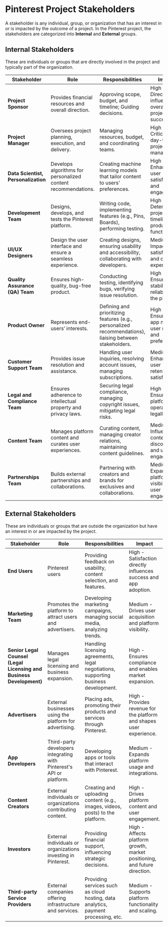 
# Pinterest Project Stakeholders

A stakeholder is any individual, group, or organization that has an interest in or is impacted by the outcome of a project. In the Pinterest project, the stakeholders are categorized into **Internal** and **External** groups.

## Internal Stakeholders
These are individuals or groups that are directly involved in the project and typically part of the organization.

| **Stakeholder**                         | **Role**                                                         | **Responsibilities**                                                                            | **Impact**                                            |
|-----------------------------------------|------------------------------------------------------------------|-----------------------------------------------------------------------------------------------|------------------------------------------------------|
| **Project Sponsor**                     | Provides financial resources and overall direction.             | Approving scope, budget, and timeline; Guiding decisions.                                      | High - Directly influences overall project success.   |
| **Project Manager**                     | Oversees project planning, execution, and delivery.             | Managing resources, budget, and coordinating teams.                                            | High - Critical to day-to-day project management.     |
| **Data Scientist, Personalization**     | Develops algorithms for personalized content recommendations.    | Creating machine learning models that tailor content to users’ preferences.                   | High - Enhances user satisfaction and engagement.     |
| **Development Team**                    | Designs, develops, and tests the Pinterest platform.            | Writing code, implementing features (e.g., Pins, Boards), performing testing.                 | High - Determines project timeline and product functionality. |
| **UI/UX Designers**                     | Design the user interface and ensure a seamless experience.     | Creating designs, ensuring usability and accessibility, collaborating with developers.         | Medium - Impacts user satisfaction and overall experience. |
| **Quality Assurance (QA) Team**         | Ensures high-quality, bug-free product.                         | Conducting testing, identifying bugs, verifying issue resolution.                             | High - Ensures stability and reliability of the platform. |
| **Product Owner**                       | Represents end-users’ interests.                                | Defining and prioritizing features (e.g., personalized recommendations), liaising between stakeholders. | High - Ensures the app meets user needs and preferences. |
| **Customer Support Team**               | Provides issue resolution and assistance.                       | Handling user inquiries, resolving account issues, managing subscriptions.                     | Medium - Enhances user retention and satisfaction.    |
| **Legal and Compliance Team**           | Ensures adherence to intellectual property and privacy laws.    | Securing legal compliance, managing copyright issues, mitigating legal risks.                  | High - Ensures the platform operates legally.        |
| **Content Team**                        | Manages platform content and curates user experiences.          | Curating content, managing creator relations, maintaining content guidelines.                  | Medium - Influences content discovery and user engagement. |
| **Partnerships Team**                   | Builds external partnerships and collaborations.                | Partnering with creators and brands for exclusives and collaborations.                         | Medium - Expands the platform's visibility and user engagement. |

## External Stakeholders
These are individuals or groups that are outside the organization but have an interest in or are impacted by the project.

| **Stakeholder**                         | **Role**                                                         | **Responsibilities**                                                                            | **Impact**                                            |
|-----------------------------------------|------------------------------------------------------------------|-----------------------------------------------------------------------------------------------|------------------------------------------------------|
| **End Users**                           | Pinterest users                                                 | Providing feedback on usability, content selection, and features.                             | High - Satisfaction directly influences success and app adoption. |
| **Marketing Team**                      | Promotes the platform to attract users and advertisers.         | Developing marketing campaigns, managing social media, analyzing trends.                      | Medium - Drives user acquisition and platform visibility. |
| **Senior Legal Counsel (Legal Licensing and Business Development)** | Manages legal licensing and business expansion.                  | Handling licensing agreements, legal negotiations, supporting business development.           | High - Ensures compliance and enables market expansion. |
| **Advertisers**                         | External businesses using the platform for advertising.         | Placing ads, promoting their products and services through Pinterest.                         | High - Provides revenue for the platform and shapes user experience. |
| **App Developers**                      | Third-party developers integrating with Pinterest's API or platform. | Developing apps or tools that interact with Pinterest.                                         | Medium - Expands platform usage and integrations.     |
| **Content Creators**                    | External individuals or organizations contributing content.      | Creating and uploading content (e.g., images, videos, posts) to the platform.                  | High - Drives platform content and user engagement.   |
| **Investors**                           | External individuals or organizations investing in Pinterest.   | Providing financial support, influencing strategic decisions.                                  | High - Affects platform growth, market positioning, and future direction. |
| **Third-party Service Providers**       | External companies offering infrastructure and services.        | Providing services such as cloud hosting, data analytics, payment processing, etc.              | Medium - Supports platform functionality and scaling. |


